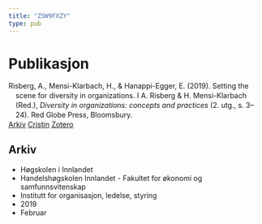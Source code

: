 ```yaml
---
title: "ZSW9FXZY"
type: pub
---
```

<h1>Publikasjon</h1>
<article id="csl-bib-container-ZSW9FXZY" class="csl-bib-container">
  <div class="csl-bib-body" style="line-height: 1.35; padding-left: 1em; text-indent:-1em;">
  <div class="csl-entry">Risberg, A., Mensi-Klarbach, H., &amp; Hanappi-Egger, E. (2019). Setting the scene for diversity in organizations. I A. Risberg &amp; H. Mensi-Klarbach (Red.), <i>Diversity in organizations: concepts and practices</i> (2. utg., s. 3&#x2013;24). Red Globe Press, Bloomsbury.</div>
</div>
  <div class="csl-bib-buttons">
    <a href="#taxonomy-article-ZSW9FXZY" class="csl-bib-button">Arkiv</a>
    <a href="https://app.cristin.no/results/show.jsf?id=1674036" alt="Cristin URL" class="csl-bib-button">Cristin</a>
    <a href="http://zotero.org/groups/5402882/items/ZSW9FXZY" alt="Zotero URL" class="csl-bib-button">Zotero</a>
  </div>
  <div id="csl-bib-meta-container-ZSW9FXZY"></div>
</article>
<div id="csl-bib-meta-ZSW9FXZY" class="csl-bib-meta">
  <article id="taxonomy-article-ZSW9FXZY" class="taxonomy-article">
    <h1>Arkiv</h1>
    <ul>
      <li>Høgskolen i Innlandet</li>
      <li>Handelshøgskolen Innlandet - Fakultet for økonomi og samfunnsvitenskap</li>
      <li>Institutt for organisasjon, ledelse, styring</li>
      <li>2019</li>
      <li>Februar</li>
    </ul>
  </article>
</div>
